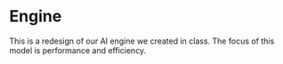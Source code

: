 # Engine

This is a redesign of our AI engine we created in class. The focus of this model is performance and efficiency.